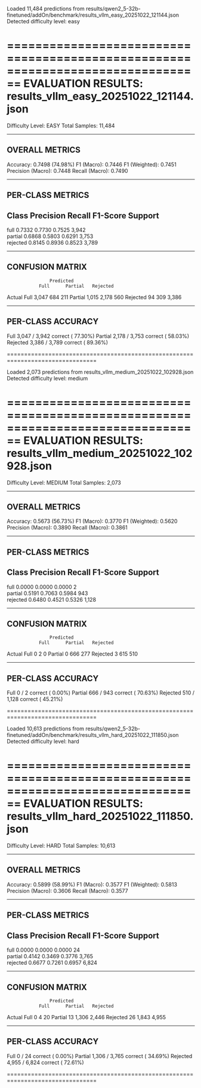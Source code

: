 Loaded 11,484 predictions from results/qwen2_5-32b-finetuned/addOn/benchmark/results_vllm_easy_20251022_121144.json
Detected difficulty level: easy

================================================================================
EVALUATION RESULTS: results_vllm_easy_20251022_121144.json
================================================================================
Difficulty Level: EASY
Total Samples:    11,484

--------------------------------------------------------------------------------
OVERALL METRICS
--------------------------------------------------------------------------------
Accuracy:          0.7498 (74.98%)
F1 (Macro):        0.7446
F1 (Weighted):     0.7451
Precision (Macro): 0.7448
Recall (Macro):    0.7490

--------------------------------------------------------------------------------
PER-CLASS METRICS
--------------------------------------------------------------------------------

Class        Precision    Recall       F1-Score     Support   
--------------------------------------------------------------------------------
full         0.7332       0.7730       0.7525       3,942     
partial      0.6868       0.5803       0.6291       3,753     
rejected     0.8145       0.8936       0.8523       3,789     

--------------------------------------------------------------------------------
CONFUSION MATRIX
--------------------------------------------------------------------------------

                    Predicted
                Full      Partial   Rejected
Actual Full       3,047       684       211
      Partial     1,015     2,178       560
      Rejected       94       309     3,386

--------------------------------------------------------------------------------
PER-CLASS ACCURACY
--------------------------------------------------------------------------------
Full        3,047 /  3,942 correct  ( 77.30%)
Partial     2,178 /  3,753 correct  ( 58.03%)
Rejected    3,386 /  3,789 correct  ( 89.36%)

================================================================================

Loaded 2,073 predictions from results_vllm_medium_20251022_102928.json
Detected difficulty level: medium

================================================================================
EVALUATION RESULTS: results_vllm_medium_20251022_102928.json
================================================================================
Difficulty Level: MEDIUM
Total Samples:    2,073

--------------------------------------------------------------------------------
OVERALL METRICS
--------------------------------------------------------------------------------
Accuracy:          0.5673 (56.73%)
F1 (Macro):        0.3770
F1 (Weighted):     0.5620
Precision (Macro): 0.3890
Recall (Macro):    0.3861

--------------------------------------------------------------------------------
PER-CLASS METRICS
--------------------------------------------------------------------------------

Class        Precision    Recall       F1-Score     Support   
--------------------------------------------------------------------------------
full         0.0000       0.0000       0.0000       2         
partial      0.5191       0.7063       0.5984       943       
rejected     0.6480       0.4521       0.5326       1,128     

--------------------------------------------------------------------------------
CONFUSION MATRIX
--------------------------------------------------------------------------------

                    Predicted
                Full      Partial   Rejected
Actual Full           0         2         0
      Partial         0       666       277
      Rejected        3       615       510

--------------------------------------------------------------------------------
PER-CLASS ACCURACY
--------------------------------------------------------------------------------
Full            0 /      2 correct  (  0.00%)
Partial       666 /    943 correct  ( 70.63%)
Rejected      510 /  1,128 correct  ( 45.21%)

================================================================================

Loaded 10,613 predictions from results/qwen2_5-32b-finetuned/addOn/benchmark/results_vllm_hard_20251022_111850.json
Detected difficulty level: hard

================================================================================
EVALUATION RESULTS: results_vllm_hard_20251022_111850.json
================================================================================
Difficulty Level: HARD
Total Samples:    10,613

--------------------------------------------------------------------------------
OVERALL METRICS
--------------------------------------------------------------------------------
Accuracy:          0.5899 (58.99%)
F1 (Macro):        0.3577
F1 (Weighted):     0.5813
Precision (Macro): 0.3606
Recall (Macro):    0.3577

--------------------------------------------------------------------------------
PER-CLASS METRICS
--------------------------------------------------------------------------------

Class        Precision    Recall       F1-Score     Support   
--------------------------------------------------------------------------------
full         0.0000       0.0000       0.0000       24        
partial      0.4142       0.3469       0.3776       3,765     
rejected     0.6677       0.7261       0.6957       6,824     

--------------------------------------------------------------------------------
CONFUSION MATRIX
--------------------------------------------------------------------------------

                    Predicted
                Full      Partial   Rejected
Actual Full           0         4        20
      Partial        13     1,306     2,446
      Rejected       26     1,843     4,955

--------------------------------------------------------------------------------
PER-CLASS ACCURACY
--------------------------------------------------------------------------------
Full            0 /     24 correct  (  0.00%)
Partial     1,306 /  3,765 correct  ( 34.69%)
Rejected    4,955 /  6,824 correct  ( 72.61%)

================================================================================